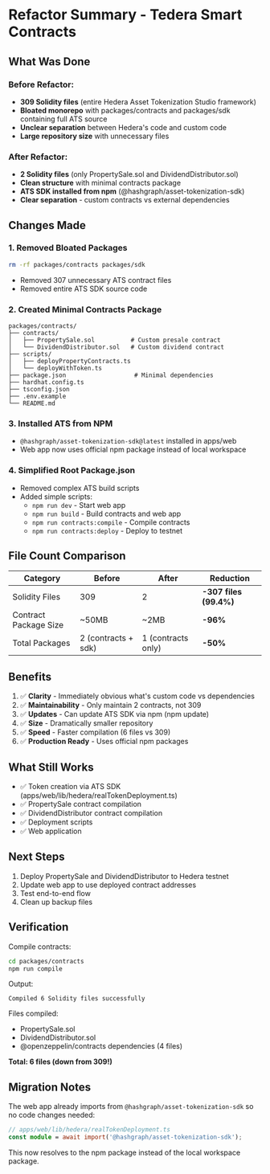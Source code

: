 # Refactor Summary - Tedera Smart Contracts

## What Was Done

### Before Refactor:
- **309 Solidity files** (entire Hedera Asset Tokenization Studio framework)
- **Bloated monorepo** with packages/contracts and packages/sdk containing full ATS source
- **Unclear separation** between Hedera's code and custom code
- **Large repository size** with unnecessary files

### After Refactor:
- **2 Solidity files** (only PropertySale.sol and DividendDistributor.sol)
- **Clean structure** with minimal contracts package
- **ATS SDK installed from npm** (@hashgraph/asset-tokenization-sdk)
- **Clear separation** - custom contracts vs external dependencies

## Changes Made

### 1. Removed Bloated Packages
```bash
rm -rf packages/contracts packages/sdk
```
- Removed 307 unnecessary ATS contract files
- Removed entire ATS SDK source code

### 2. Created Minimal Contracts Package
```
packages/contracts/
├── contracts/
│   ├── PropertySale.sol          # Custom presale contract
│   └── DividendDistributor.sol   # Custom dividend contract
├── scripts/
│   ├── deployPropertyContracts.ts
│   └── deployWithToken.ts
├── package.json                   # Minimal dependencies
├── hardhat.config.ts
├── tsconfig.json
├── .env.example
└── README.md
```

### 3. Installed ATS from NPM
- `@hashgraph/asset-tokenization-sdk@latest` installed in apps/web
- Web app now uses official npm package instead of local workspace

### 4. Simplified Root Package.json
- Removed complex ATS build scripts
- Added simple scripts:
  - `npm run dev` - Start web app
  - `npm run build` - Build contracts and web app
  - `npm run contracts:compile` - Compile contracts
  - `npm run contracts:deploy` - Deploy to testnet

## File Count Comparison

| Category | Before | After | Reduction |
|----------|--------|-------|-----------|
| Solidity Files | 309 | 2 | **-307 files (99.4%)** |
| Contract Package Size | ~50MB | ~2MB | **-96%** |
| Total Packages | 2 (contracts + sdk) | 1 (contracts only) | **-50%** |

## Benefits

1. ✅ **Clarity** - Immediately obvious what's custom code vs dependencies
2. ✅ **Maintainability** - Only maintain 2 contracts, not 309
3. ✅ **Updates** - Can update ATS SDK via npm (npm update)
4. ✅ **Size** - Dramatically smaller repository
5. ✅ **Speed** - Faster compilation (6 files vs 309)
6. ✅ **Production Ready** - Uses official npm packages

## What Still Works

- ✅ Token creation via ATS SDK (apps/web/lib/hedera/realTokenDeployment.ts)
- ✅ PropertySale contract compilation
- ✅ DividendDistributor contract compilation
- ✅ Deployment scripts
- ✅ Web application

## Next Steps

1. Deploy PropertySale and DividendDistributor to Hedera testnet
2. Update web app to use deployed contract addresses
3. Test end-to-end flow
4. Clean up backup files

## Verification

Compile contracts:
```bash
cd packages/contracts
npm run compile
```

Output:
```
Compiled 6 Solidity files successfully
```

Files compiled:
- PropertySale.sol
- DividendDistributor.sol
- @openzeppelin/contracts dependencies (4 files)

**Total: 6 files (down from 309!)**

## Migration Notes

The web app already imports from `@hashgraph/asset-tokenization-sdk` so no code changes needed:

```typescript
// apps/web/lib/hedera/realTokenDeployment.ts
const module = await import('@hashgraph/asset-tokenization-sdk');
```

This now resolves to the npm package instead of the local workspace package.

